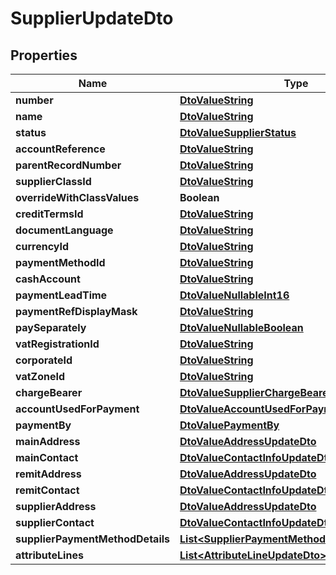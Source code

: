 
# SupplierUpdateDto

## Properties
Name | Type | Description | Notes
------------ | ------------- | ------------- | -------------
**number** | [**DtoValueString**](DtoValueString.md) |  |  [optional]
**name** | [**DtoValueString**](DtoValueString.md) |  |  [optional]
**status** | [**DtoValueSupplierStatus**](DtoValueSupplierStatus.md) |  |  [optional]
**accountReference** | [**DtoValueString**](DtoValueString.md) |  |  [optional]
**parentRecordNumber** | [**DtoValueString**](DtoValueString.md) |  |  [optional]
**supplierClassId** | [**DtoValueString**](DtoValueString.md) |  |  [optional]
**overrideWithClassValues** | **Boolean** |  |  [optional]
**creditTermsId** | [**DtoValueString**](DtoValueString.md) |  |  [optional]
**documentLanguage** | [**DtoValueString**](DtoValueString.md) |  |  [optional]
**currencyId** | [**DtoValueString**](DtoValueString.md) |  |  [optional]
**paymentMethodId** | [**DtoValueString**](DtoValueString.md) |  |  [optional]
**cashAccount** | [**DtoValueString**](DtoValueString.md) |  |  [optional]
**paymentLeadTime** | [**DtoValueNullableInt16**](DtoValueNullableInt16.md) |  |  [optional]
**paymentRefDisplayMask** | [**DtoValueString**](DtoValueString.md) |  |  [optional]
**paySeparately** | [**DtoValueNullableBoolean**](DtoValueNullableBoolean.md) |  |  [optional]
**vatRegistrationId** | [**DtoValueString**](DtoValueString.md) |  |  [optional]
**corporateId** | [**DtoValueString**](DtoValueString.md) |  |  [optional]
**vatZoneId** | [**DtoValueString**](DtoValueString.md) |  |  [optional]
**chargeBearer** | [**DtoValueSupplierChargeBearer**](DtoValueSupplierChargeBearer.md) |  |  [optional]
**accountUsedForPayment** | [**DtoValueAccountUsedForPayment**](DtoValueAccountUsedForPayment.md) |  |  [optional]
**paymentBy** | [**DtoValuePaymentBy**](DtoValuePaymentBy.md) |  |  [optional]
**mainAddress** | [**DtoValueAddressUpdateDto**](DtoValueAddressUpdateDto.md) |  |  [optional]
**mainContact** | [**DtoValueContactInfoUpdateDto**](DtoValueContactInfoUpdateDto.md) |  |  [optional]
**remitAddress** | [**DtoValueAddressUpdateDto**](DtoValueAddressUpdateDto.md) |  |  [optional]
**remitContact** | [**DtoValueContactInfoUpdateDto**](DtoValueContactInfoUpdateDto.md) |  |  [optional]
**supplierAddress** | [**DtoValueAddressUpdateDto**](DtoValueAddressUpdateDto.md) |  |  [optional]
**supplierContact** | [**DtoValueContactInfoUpdateDto**](DtoValueContactInfoUpdateDto.md) |  |  [optional]
**supplierPaymentMethodDetails** | [**List&lt;SupplierPaymentMethodDetailUpdateDto&gt;**](SupplierPaymentMethodDetailUpdateDto.md) |  |  [optional]
**attributeLines** | [**List&lt;AttributeLineUpdateDto&gt;**](AttributeLineUpdateDto.md) |  |  [optional]



